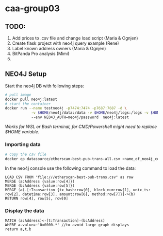 # caa-group03

## TODO:

1. Add prices to .csv file and change load script (Maria & Ognjen)
2. Create flask project with neo4j query example (Rene)
3. Label known address owners (Maria & Ognjen)
4. BitPanda Pro analysis (Mimi)
5. 

## NEO4J Setup

Start the neo4j DB with following steps:

```bash
# pull image
docker pull neo4j:latest
# start the container
docker run --name testneo4j -p7474:7474 -p7687:7687 -d \
            -v $HOME/neo4j/data:/data -v $HOME/neo4j/logs:/logs -v $HOME/neo4j/import:/var/lib/neo4j/import -v $HOME/neo4j/plugins:/plugins \ 
            --env NEO4J_AUTH=neo4j/password  neo4j:latest
```
_Works for WSL or Bash terminal, for CMD/Powershell might need to replace $HOME variable._

### Importing data

```bash
# copy the csv file 
docker cp datasource/etherscan-best-pub-trans-all.csv <name_of_neo4j_container>:/var/lib/neo4j/import
```

In the neo4j console use the following command to load the data:

```cypher
LOAD CSV FROM "file:///etherscan-best-pub-trans.csv" as row
MERGE (a:Address {value:row[4]})
MERGE (b:Address {value:row[5]})
MERGE (a)-[:Transaction {tx_hash:row[0], block_num:row[1], unix_ts: row[2], datetime:row[3], amount:row[6], method:row[7]}]->(b)
RETURN row[4], row[5], row[0]
```


### Display the data
```cypher
MATCH (a:Address)<-[t:Transaction]-(b:Address)
WHERE a.value=~'0x0000.*' //to avoid large graph displays
return a,t,b
```

